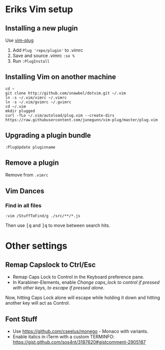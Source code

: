 # Eriks Vim setup

## Installing a new plugin 
Use [vim-plug](https://github.com/junegunn/vim-plug)

1. Add `Plug 'repo/plugin'` to .vimrc
2. Save and source .vimrc `:so %`
3. Run `:PlugInstall`

## Installing Vim on another machine

    cd ~
    git clone http://github.com/snawbel/dotvim.git ~/.vim
    ln -s ~/.vim/vimrc ~/.vimrc
    ln -s ~/.vim/gvimrc ~/.gvimrc
    cd ~/.vim
    mkdir plugged
    curl -fLo ~/.vim/autoload/plug.vim --create-dirs https://raw.githubusercontent.com/junegunn/vim-plug/master/plug.vim

## Upgrading a plugin bundle

`:PlugUpdate pluginname`

## Remove a plugin

Remove from `.vimrc`

## Vim Dances

### Find in all files

`:vim /StuffToFind/g ./src/**/*.js`

Then use <kbd>[</kbd><kbd>q</kbd> and <kbd>]</kbd><kbd>q</kbd> to move between search hits.
    
# Other settings

## Remap Capslock to Ctrl/Esc

- Remap Caps Lock to Control in the Keyboard preference pane.
- In Karabiner-Elements, enable *Change caps_lock to control if pressed with other keys, to escape if pressed alone*.

Now, hitting Caps Lock alone will escape while holding it down and hitting another key will act as Control.

## Font Stuff

- Use https://github.com/cseelus/monego - Monaco with variants.
- Enable italics in iTerm with a custom TERMINFO: https://gist.github.com/sos4nt/3187620#gistcomment-2905187




